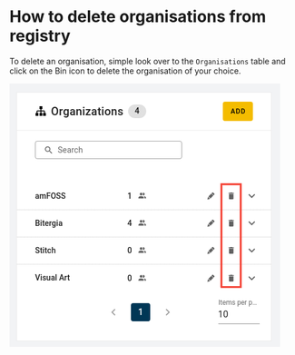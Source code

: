# How to delete organisations from registry

To delete an organisation, simple look over to the `Organisations` table and click on the Bin icon to delete the organisation of your choice.

![delete-org](./assets/delete-org.png)
